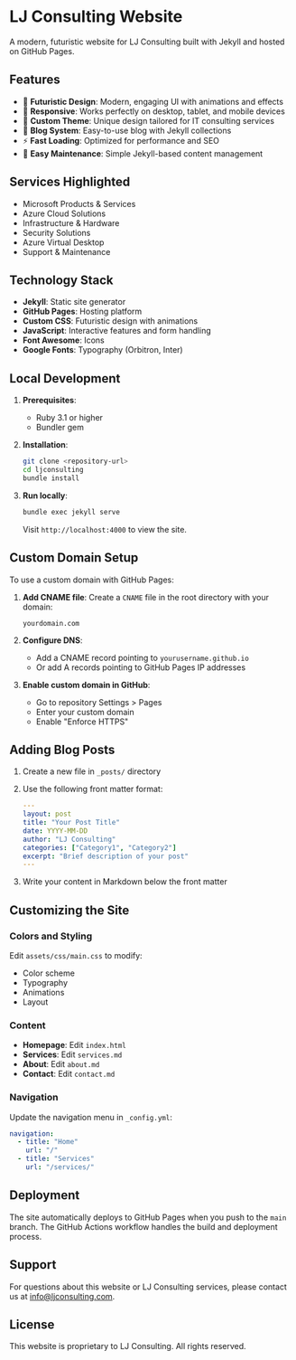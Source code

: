 # LJ Consulting Website

A modern, futuristic website for LJ Consulting built with Jekyll and hosted on GitHub Pages.

## Features

- 🚀 **Futuristic Design**: Modern, engaging UI with animations and effects
- 📱 **Responsive**: Works perfectly on desktop, tablet, and mobile devices
- 🎨 **Custom Theme**: Unique design tailored for IT consulting services
- 📝 **Blog System**: Easy-to-use blog with Jekyll collections
- ⚡ **Fast Loading**: Optimized for performance and SEO
- 🔧 **Easy Maintenance**: Simple Jekyll-based content management

## Services Highlighted

- Microsoft Products & Services
- Azure Cloud Solutions
- Infrastructure & Hardware
- Security Solutions
- Azure Virtual Desktop
- Support & Maintenance

## Technology Stack

- **Jekyll**: Static site generator
- **GitHub Pages**: Hosting platform
- **Custom CSS**: Futuristic design with animations
- **JavaScript**: Interactive features and form handling
- **Font Awesome**: Icons
- **Google Fonts**: Typography (Orbitron, Inter)

## Local Development

1. **Prerequisites**:
   - Ruby 3.1 or higher
   - Bundler gem

2. **Installation**:
   ```bash
   git clone <repository-url>
   cd ljconsulting
   bundle install
   ```

3. **Run locally**:
   ```bash
   bundle exec jekyll serve
   ```
   
   Visit `http://localhost:4000` to view the site.

## Custom Domain Setup

To use a custom domain with GitHub Pages:

1. **Add CNAME file**:
   Create a `CNAME` file in the root directory with your domain:
   ```
   yourdomain.com
   ```

2. **Configure DNS**:
   - Add a CNAME record pointing to `yourusername.github.io`
   - Or add A records pointing to GitHub Pages IP addresses

3. **Enable custom domain in GitHub**:
   - Go to repository Settings > Pages
   - Enter your custom domain
   - Enable "Enforce HTTPS"

## Adding Blog Posts

1. Create a new file in `_posts/` directory
2. Use the following front matter format:
   ```yaml
   ---
   layout: post
   title: "Your Post Title"
   date: YYYY-MM-DD
   author: "LJ Consulting"
   categories: ["Category1", "Category2"]
   excerpt: "Brief description of your post"
   ---
   ```

3. Write your content in Markdown below the front matter

## Customizing the Site

### Colors and Styling
Edit `assets/css/main.css` to modify:
- Color scheme
- Typography
- Animations
- Layout

### Content
- **Homepage**: Edit `index.html`
- **Services**: Edit `services.md`
- **About**: Edit `about.md`
- **Contact**: Edit `contact.md`

### Navigation
Update the navigation menu in `_config.yml`:
```yaml
navigation:
  - title: "Home"
    url: "/"
  - title: "Services"
    url: "/services/"
```

## Deployment

The site automatically deploys to GitHub Pages when you push to the `main` branch. The GitHub Actions workflow handles the build and deployment process.

## Support

For questions about this website or LJ Consulting services, please contact us at [info@ljconsulting.com](mailto:info@ljconsulting.com).

## License

This website is proprietary to LJ Consulting. All rights reserved.
